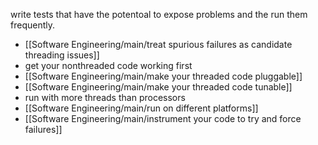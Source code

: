 write tests that have the potentoal to expose problems and the run them frequently.

- [[Software Engineering/main/treat spurious failures as candidate threading issues]]
- get your nonthreaded code working first
- [[Software Engineering/main/make your threaded code pluggable]]
- [[Software Engineering/main/make your threaded code tunable]]
- run with more threads than processors
- [[Software Engineering/main/run on different platforms]]
- [[Software Engineering/main/instrument your code to try and force failures]]

